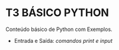 # T3 BÁSICO PYTHON

Conteúdo básico de Python com Exemplos.

* Entrada e Saída: _comandos print e input_